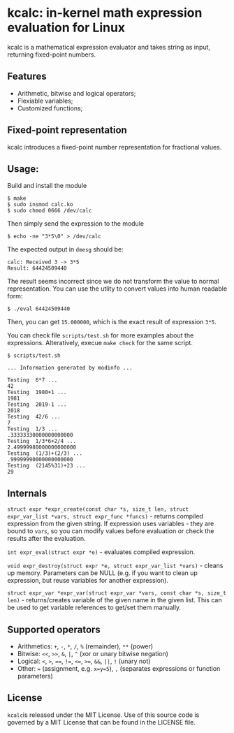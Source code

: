 # kcalc: in-kernel math expression evaluation for Linux

kcalc is a mathematical expression evaluator and takes string as
input, returning fixed-point numbers.

## Features

* Arithmetic, bitwise and logical operators;
* Flexiable variables;
* Customized functions;

## Fixed-point representation

kcalc introduces a fixed-point number representation for fractional values.

## Usage:

Build and install the module

```shell
$ make
$ sudo insmod calc.ko
$ sudo chmod 0666 /dev/calc
```

Then simply send the expression to the module

```shell
$ echo -ne "3*5\0" > /dev/calc
```

The expected output in `dmesg` should be:

```shell
calc: Received 3 -> 3*5
Result: 64424509440
```

The result seems incorrect since we do not transform the value to normal representation.
You can use the utlity to convert values into human readable form:
```shell
$ ./eval 64424509440
```

Then, you can get `15.000000`, which is the exact result of expression `3*5`.

You can check file `scripts/test.sh` for more examples about the expressions. Alteratively,
execue `make check` for the same script.

```shell
$ scripts/test.sh

... Information generated by modinfo ...

Testing  6*7 ...
42
Testing  1980+1 ...
1981
Testing  2019-1 ...
2018
Testing  42/6 ...
7
Testing  1/3 ...
.33333330000000000000
Testing  1/3*6+2/4 ...
2.49999980000000000000
Testing  (1/3)+(2/3) ...
.99999990000000000000
Testing  (2145%31)+23 ...
29
```

## Internals

`struct expr *expr_create(const char *s, size_t len, struct expr_var_list
*vars, struct expr_func *funcs)` - returns compiled expression from the given
string. If expression uses variables - they are bound to `vars`, so you can
modify values before evaluation or check the results after the evaluation.

`int expr_eval(struct expr *e)` - evaluates compiled expression.

`void expr_destroy(struct expr *e, struct expr_var_list *vars)` - cleans up
memory. Parameters can be NULL (e.g. if you want to clean up expression, but
reuse variables for another expression).

`struct expr_var *expr_var(struct expr_var *vars, const char *s, size_t len)` -
returns/creates variable of the given name in the given list. This can be used
to get variable references to get/set them manually.

## Supported operators

* Arithmetics: `+`, `-`, `*`, `/`, `%` (remainder), `**` (power)
* Bitwise: `<<`, `>>`, `&`, `|`, `^` (xor or unary bitwise negation)
* Logical: `<`, `>`, `==`, `!=`, `<=`, `>=`, `&&`, `||`, `!` (unary not)
* Other: `=` (assignment, e.g. `x=y=5`), `,` (separates expressions or function parameters)

## License

`kcalc`is released under the MIT License. Use of this source code is governed by
a MIT License that can be found in the LICENSE file.
